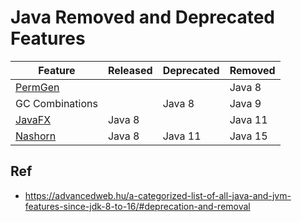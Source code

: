 # Java Removed and Deprecated Features

Feature                                             | Released | Deprecated | Removed
----------------------------------------------------|----------|------------|---------
[PermGen](https://github.com/shamy1st/java-permgen) |          |            | Java 8
GC Combinations                                     |          | Java 8     | Java 9
[JavaFX](https://github.com/shamy1st/javafx)        | Java 8   |            | Java 11
[Nashorn](https://github.com/shamy1st/java-nashorn) | Java 8   | Java 11    | Java 15

## Ref
* https://advancedweb.hu/a-categorized-list-of-all-java-and-jvm-features-since-jdk-8-to-16/#deprecation-and-removal
